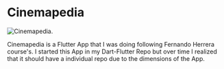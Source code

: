 # Cinemapedia
![Cinemapedia.](./Cine.jpg)


Cinemapedia is a Flutter App that I was doing following Fernando Herrera course's. 
I started this App in my Dart-Flutter Repo but over time I realized that it should have a individual repo due to the dimensions of the App.
